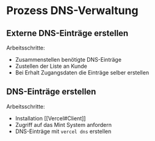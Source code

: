 # Prozess DNS-Verwaltung

## Externe DNS-Einträge erstellen

Arbeitsschritte:
* Zusammenstellen benötigte DNS-Einträge
* Zustellen der Liste an Kunde
* Bei Erhalt Zugangsdaten die Einträge selber erstellen

## DNS-Einträge erstellen
Arbeitsschritte:
* Installation [[Vercel#Client]]
* Zugriff auf das Mint System anfordern
* DNS-Einträge mit `vercel dns` erstellen